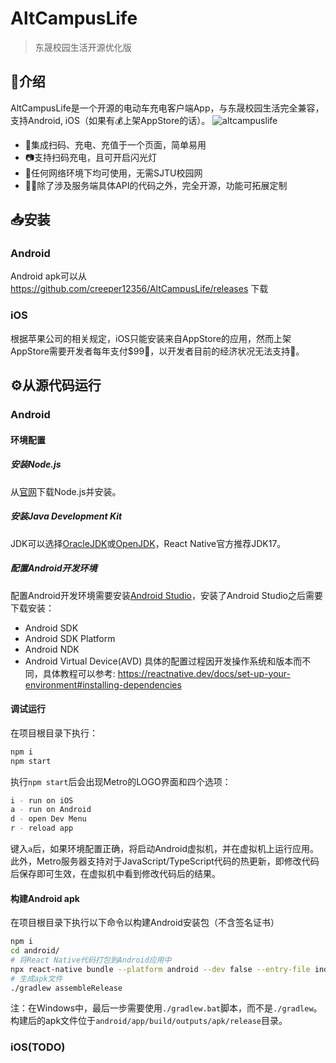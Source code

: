 # AltCampusLife 
> 东晟校园生活开源优化版

## 📝介绍
AltCampusLife是一个开源的电动车充电客户端App，与东晟校园生活完全兼容，支持Android, iOS（如果有💰上架AppStore的话）。
![altcampuslife](https://github.com/user-attachments/assets/e73f16d8-121c-4a3f-8c86-881eefa9469b)
- 🤗集成扫码、充电、充值于一个页面，简单易用
- 📷支持扫码充电，且可开启闪光灯
- 🛜任何网络环境下均可使用，无需SJTU校园网
- 👨‍💻除了涉及服务端具体API的代码之外，完全开源，功能可拓展定制


## 📥安装
### Android
Android apk可以从 https://github.com/creeper12356/AltCampusLife/releases 下载
### iOS
根据苹果公司的相关规定，iOS只能安装来自AppStore的应用，然而上架AppStore需要开发者每年支付$99🤑，以开发者目前的经济状况无法支持🥺。
## ⚙从源代码运行
### Android
#### 环境配置
##### 安装Node.js
从[官网](https://nodejs.org/en/download/package-manager)下载Node.js并安装。
##### 安装Java Development Kit
JDK可以选择[OracleJDK](https://www.oracle.com/in/java/technologies/downloads/)或[OpenJDK](https://openjdk.org/)，React Native官方推荐JDK17。
##### 配置Android开发环境
配置Android开发环境需要安装[Android Studio](https://developer.android.com/studio)，安装了Android Studio之后需要下载安装：
- Android SDK
- Android SDK Platform
- Android NDK
- Android Virtual Device(AVD)
具体的配置过程因开发操作系统和版本而不同，具体教程可以参考: https://reactnative.dev/docs/set-up-your-environment#installing-dependencies

#### 调试运行
在项目根目录下执行：
```sh
npm i
npm start
```
执行`npm start`后会出现Metro的LOGO界面和四个选项：
```sh
i - run on iOS
a - run on Android
d - open Dev Menu
r - reload app
```
键入`a`后，如果环境配置正确，将启动Android虚拟机，并在虚拟机上运行应用。此外，Metro服务器支持对于JavaScript/TypeScript代码的热更新，即修改代码后保存即可生效，在虚拟机中看到修改代码后的结果。

#### 构建Android apk 
在项目根目录下执行以下命令以构建Android安装包（不含签名证书）
```sh
npm i
cd android/
# 将React Native代码打包到Android应用中
npx react-native bundle --platform android --dev false --entry-file index.js --bundle-output android/app/src/main/assets/index.android.bundle --assets-dest android/app/src/main/res
# 生成apk文件
./gradlew assembleRelease 
```
注：在Windows中，最后一步需要使用`./gradlew.bat`脚本，而不是`./gradlew`。
构建后的apk文件位于`android/app/build/outputs/apk/release`目录。

### iOS(TODO)
